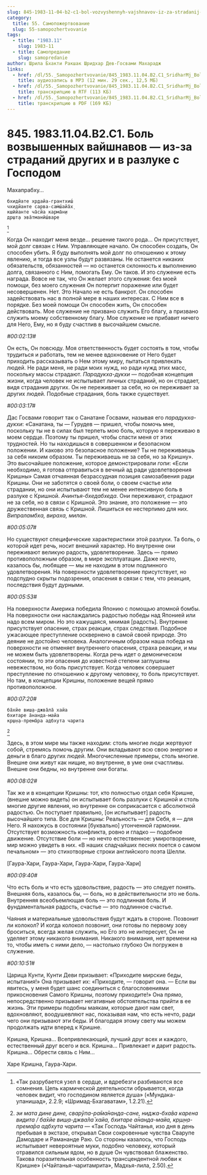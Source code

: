 ```yaml
---
slug: 845-1983-11-04-b2-c1-bol-vozvyshennyh-vajshnavov-iz-za-stradanij-drugih-i-v-razluke-s-gospodom
category:
  title: 55. Самопожертвование
  slug: 55-samopozhertvovanie
tags:
  - title: "1983.11"
    slug: 1983-11
  - title: Самопредание
    slug: samopredanie
author: Шрила Бхакти Ракшак Шридхар Дев-Госвами Махарадж
links:
  - href: /dl/55._Samopozhertvovanie/845_1983.11.04.B2.C1_SridharMj_Bol_vozvyshennyh_vajshnavov--iz_za_stradanij_drugih_i_v_razluke_s_Gospodom.mp3
    title: аудиозапись в MP3 (12 мин. 29 сек., 12,5 МБ)
  - href: /dl/55._Samopozhertvovanie/845_1983.11.04.B2.C1_SridharMj_Bol_vozvyshennyh_vajshnavov--iz_za_stradanij_drugih_i_v_razluke_s_Gospodom.rtf
    title: транскрипцию в RTF (113 КБ)
  - href: /dl/55._Samopozhertvovanie/845_1983.11.04.B2.C1_SridharMj_Bol_vozvyshennyh_vajshnavov--iz_za_stradanij_drugih_i_v_razluke_s_Gospodom.pdf
    title: транскрипцию в PDF (169 КБ)
---
```


# 845. 1983.11.04.B2.C1. Боль возвышенных вайшнавов — из-за страданий других и в разлуке с Господом

Махапрабху…

    бхидйате хр̣дайа-грантхиш́
    чхидйанте сарва-сам̇ш́айа̄х̣
    кшӣйанте ча̄сйа карма̄н̣и
    др̣шт̣а эва̄тманӣш́варе
[^_ftn1]

Когда Он находит меня везде… решение такого рода… Он присутствует, мой долг связан с Ним. Управляющее начало. Он способен создать, Он способен убить. Я буду выполнять мой долг по отношению к этому явлению, и тогда все узлы будут развязаны. Не останется никаких обязательств, обязанностей — но останется склонность к выполнению долга, связанного с Ним, помогать Ему. Он таков. И это служение есть награда. Вовсе не так, что Он желает этого служения: без моей помощи, без моего служения Он потерпит поражение или будет несовершенен. Нет. Это Начало не есть банкрот. Он способен задействовать нас в полной мере в наших интересах. С Ним все в порядке. Без моей помощи Он способен жить, Он способен действовать. Мое служение не призвано служить Его благу, а призвано служить моему собственному благу. Мое служение не прибавит ничего для Него, Ему, но я буду счастлив в высочайшем смысле.

*#00:02:13#*

Он есть, Он повсюду. Моя ответственность будет состоять в том, чтобы трудиться и работать, тем не менее вдохновение от Него будет приходить рассказывать о Нем этому миру, пытаться привлекать людей. Не ради меня, не ради моих нужд, но ради нужд этих масс, поскольку массы страдают. *Парадукха-дукхи* — подобная концепция жизни, когда человек не испытывает личных страданий, но он страдает, видя страдания других. Он не переживает за себя, но он переживает за других людей. Подобные страдания, боль также существует.

*#00:03:17#*

Дас Госвами говорит так о Санатане Госвами, называя его *парадукха-дукхи*: «Санатана, ты — Гурудев — пришел, чтобы помочь мне, поскольку ты не в силах был терпеть мою боль, которую я переживаю в моем сердце. Поэтому ты пришел, чтобы спасти меня от этих трудностей. Но ты находишься в совершенном и безопасном положении. И каково это безопасное положение? Ты не переживаешь за себя никоим образом. Ты переживаешь не за себя, но за Кришну». Это высочайшее положение, которое демонстрировали *гопи*: «Если необходимо, я готова отправиться в вечный ад ради удовлетворения Кришны» Самая отчаянная безрассудная позиция самозабвения ради Кришны. Они не заботятся о своей боли, о своем счастье или страдании, но они испытывают тем не менее интенсивную боль в разлуке с Кришной. *Ачинтья-бхедабхеда*. Они переживают, страдают не за себя, но в связи с Кришной. Это знание, это положение — это дружественная связь с Кришной. Лишиться ее нестерпимо для них. *Випраламбха, вираха, милан*.

*#00:05:07#*

Но существуют специфические характеристики этой разлуки. Та боль, о которой идет речь, носит внешний характер. Но внутренне они переживают великую радость, удовлетворение. Здесь — прямо противоположным образом, в мире эксплуатации. Даже нечто, казалось бы, любящее — мы не находим в этом подлинного удовлетворения. На поверхности удовлетворение присутствует, но подспудно скрыты подозрения, опасения в связи с тем, что реакция, последствия будут дурными.

*#00:05:53#*

На поверхности Америка победила Японию с помощью атомной бомбы. На поверхности они наслаждались радостью победы над Японией или надо всем миром. Но это кажущаяся, мнимая [радость]. Внутренне присутствует опасение, страх реакции, страх следствия. Подобное ужасающее преступление осквернено в самой своей природе. Это деяние не достойно человека. Аналогичным образом наша победа на поверхности не отменяет внутреннего опасения, страха реакции, и мы не можем быть удовлетворены. Когда речь идет о демоническом состоянии, то эти опасения до известной степени заглушены невежеством, но боль присутствует. Когда человек совершает преступление по отношению к другому человеку, то боль присутствует. Но там, в концепции Кришны, положение вещей прямо противоположное.

*#00:07:20#*

    ба̄хйe виш̣а-джва̄ла̄ хайа
    бхитаре а̄нанда-майа
    кр̣ш̣н̣а-према̄ра адбхута чарита
[^_ftn2]

Здесь, в этом мире мы также находим: столь многие люди жертвуют собой, стремясь помочь другим. Они вкладывают всю свою энергию и деньги в благо других людей. Многочисленные примеры, столь многие. Внешне они живут как нищие, но внутренне, в уме они счастливы. Внешне они бедны, но внутренне они богаты.

*#00:08:02#*

Так же и в концепции Кришны: тот, кто полностью отдал себя Кришне, (внешне можно видеть) он испытывает боль разлуки с Кришной и столь многие другие явления, но внутренне он соприкасается с абсолютной радостью. Он поступает правильно, [он испытывает] радость высочайшего типа. Все для Кришны: Реальность — для Себя, я — для Него. Я нахожусь в состоянии [буквально] утонченной гармонии. Отсутствует возможность конфликта, ровно и гладко — подобное движение. Отсутствие боли — но нечто естественное: умиротворение, мир можно увидеть в них. «В наших сладчайших песнях поется о самом печальном» — это стихотворные строки английского поэта Шелли.

[Гаура-Хари, Гаура-Хари, Гаура-Хари, Гаура-Хари]

*#00:09:40#*

Что есть боль и что есть удовольствие, радость — это следует понять. Внешняя боль, казалось бы, — боль, но в действительности это не боль. Внутренняя всеобъемлющая боль — это подлинная боль. И фундаментальная радость, счастье — это подлинное счастье.

Чаяния и материальные удовольствия будут ждать в стороне. Позвонит ли колокол? И когда колокол позвонит, они готовы по первому зову броситься, всегда желая служить, но Его это не интересует, Он не уделяет этому никакого внимания. Никакого внимания, нет времени на то, чтобы иметь с ними дело, — настолько глубоко Он погружен в служение.

*#00:10:51#*

Царица Кунти, Кунти Деви призывает: «Приходите мирские беды, испытания!» Она призывает их: «Приходите, — говорит она. — Если вы явитесь, у меня будет шанс соединиться с благословениями прикосновения Самого Кришны, поэтому приходите!» Она прямо, непосредственно призывает негативные обстоятельства прийти в ее жизнь. Эти примеры подобны маякам, которые дают нам свет, вдохновляют, воодушевляют нас, показывая нам, что есть нечто, ради чего они призывают эти беды. И благодаря этому свету мы можем продолжать идти вперед к Кришне.

Кришна, Кришна… Всепривлекающий, лучший друг всех и каждого, естественный друг всего и вся. Кришна… Привлекает и дарит радость. Кришна… Обрести связь с Ним…

Харе Кришна, Гаура-Хари.



[^_ftn1]: «Так разрубается узел в сердце, и вдребезги разбиваются все сомнения. Цепь кармической деятельности обрывается, когда человек видит, что господином является душа» («Мундака-упанишад», 2.2.9; «Шримад-Бхагаватам», 1.2.21).

[^_ftn2]: *эи мата дине дине, сварӯпа-ра̄ма̄нанда-сане, ниджа-бха̄ва карена видита / ба̄хйe виш̣а-джва̄ла̄ хайа, бхитаре а̄нанда-майа, кр̣ш̣н̣а-према̄ра адбхута чарита* — «Так Господь Чайтанья, изо дня в день пребывая в экстазе, открывал Свои сокровенные чувства Сварупе Дамодаре и Рамананде Раю. Со стороны казалось, что Господь испытывает невероятные муки, подобно человеку, который отравился сильным ядом, но в душе Он чувствовал блаженство. Такова поразительная особенность трансцендентной любви к Кришне» («Чайтанья-чаритамрита», Мадхья-лила, 2.50).

